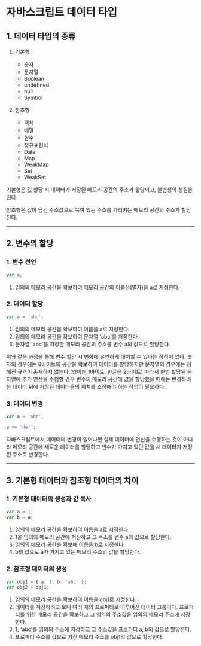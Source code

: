 # 자바스크립트 데이터 타입

## 1. 데이터 타입의 종류

1. 기본형
    - 숫자
    - 문자열
    - Boolean
    - undefined
    - null
    - Symbol

2. 참조형
    - 객체
    - 배열
    - 함수
    - 정규표현식
    - Date
    - Map
    - WeakMap
    - Set
    - WeakSet

기본형은 값 할당 시 데이터가 저장된 메모리 공간의 주소가 할당되고, 불변성의 성질을 띤다.

참조형은 값이 담긴 주소값으로 묶여 있는 주소를 가리키는 메모리 공간의 주소가 할당된다.

---

## 2. 변수의 할당

### 1. 변수 선언

```javascript
var a;
```

1. 임의의 메모리 공간을 확보하여 메모리 공간의 이름(식별자)을 a로 지정한다.

### 2. 데이터 할당

```javascript
var a = 'abc';
```

1. 임의의 메모리 공간을 확보하여 이름을 a로 지정한다.
2. 임의의 메모리 공간을 확보하여 문자열 'abc'를 저장한다.
3. 문자열 'abc'를 저장한 메모리 공간의 주소를 변수 a의 값으로 할당한다.

위와 같은 과정을 통해 변수 할당 시 변화에 유연하게 대처할 수 있다는 장점이 있다. 숫자의 경우에는 8바이트의 공간을 확보하여 데이터를 할당하지만 문자열의 경우에는 정해진 규격이 존재하지 않는다.(영어는 1바이트, 한글은 2바이트) 따라서 한번 할당된 문자열에 추가 연산을 수행할 경우 변수의 메모리 공간에 값을 할당했을 때에는 변경하려는 데이터 뒤에 저장된 데이터들의 위치를 조정해야 하는 작업이 필요하다.

### 3. 데이터 변경

```javascript
var a = 'abc';

a += 'def';
```

자바스크립트에서 데이터의 변경이 일어나면 실제 데이터에 연산을 수행하는 것이 아니라 메모리 공간에 새로운 데이터를 할당하고 변수가 가지고 있던 값을 새 데이터가 저장된 주소로 변경한다.

---

## 3. 기본형 데이터와 참조형 데이터의 차이

### 1. 기본형 데이터의 생성과 값 복사

```javascript
var a = 1;
var b = a;
```

1. 임의의 메모리 공간을 확보하여 이름을 a로 지정한다.
2. 1을 임의의 메모리 공간에 저장하고 그 주소를 변수 a의 값으로 할당한다.
3. 임의의 메모리 공간을 확보해 이름을 b로 지정한다.
4. b의 값으로 a가 가지고 있는 메모리 주소의 값을 할당한다.

### 2. 참조형 데이터의 생성

```javascript
var obj1 = { a: 1, b: 'abc' };
var obj2 = obj1;
```

1. 임의의 메모리 공간을 확보하여 이름을 obj1로 지정한다.
2. 데이터를 저장하려고 보니 여러 개의 프로퍼티로 이루어진 데이터 그룹이다. 프로퍼티를 위한 메모리 공간을 확보하고 그 영역의 주소값을 임의의 메모리 주소에 저장한다.
3. 1, 'abc'를 임의의 주소에 저장하고 그 주소값을 프로퍼티 a, b의 값으로 할당한다.
4. 프로퍼티 주소를 값으로 가진 메모리 주소를 obj1의 값으로 할당한다.
